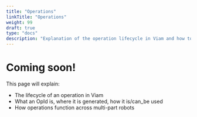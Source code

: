 ```yaml
---
title: "Operations"
linkTitle: "Operations"
weight: 99
draft: true
type: "docs"
description: "Explanation of the operation lifecycle in Viam and how to manage OpIds."
---
```


# Coming soon!
This page will explain:

- The lifecycle of an operation in Viam
- What an OpId is, where it is generated, how it is/can_be used
- How operations function across multi-part robots
